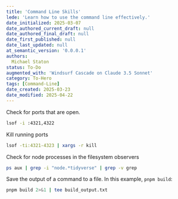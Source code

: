 ```yaml
---
title: 'Command Line Skills'
lede: 'Learn how to use the command line effectively.'
date_initialized: 2025-03-07
date_authored_current_draft: null
date_authored_final_draft: null
date_first_published: null
date_last_updated: null
at_semantic_version: '0.0.0.1'
authors: 
  Michael Staton
status: To-Do
augmented_with: 'Windsurf Cascade on Claude 3.5 Sonnet'
category: To-Hero
tags: [Command-Line]
date_created: 2025-03-23
date_modified: 2025-04-22
---
```


Check for ports that are open.
```bash
lsof -i :4321,4322
```

Kill running ports
```bash
lsof -ti:4321-4323 | xargs -r kill
```

Check for node processes in the filesystem observers
```bash
ps aux | grep -i "node.*tidyverse" | grep -v grep
```

Save the output of a command to a file.  In this example, `pnpm build`:
```bash
pnpm build 2>&1 | tee build_output.txt
```
